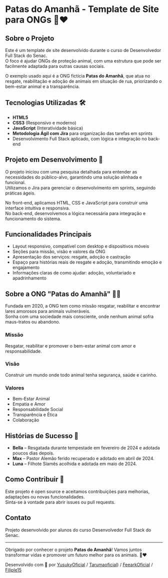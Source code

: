 # Patas do Amanhã - Template de Site para ONGs 🐾❤️

## Sobre o Projeto

Este é um template de site desenvolvido durante o curso de Desenvolvedor Full Stack do Senac.  
O foco é ajudar ONGs de proteção animal, com uma estrutura que pode ser facilmente adaptada para outras causas sociais.

O exemplo usado aqui é a ONG fictícia **Patas do Amanhã**, que atua no resgate, reabilitação e adoção de animais em situação de rua, priorizando o bem-estar animal e a transparência.

## Tecnologias Utilizadas 🛠️

- **HTML5**  
- **CSS3** (Responsivo e moderno)  
- **JavaScript** (Interatividade básica)  
- **Metodologia Ágil com Jira** para organização das tarefas em sprints  
- Desenvolvimento Full Stack aplicado, com lógica e integração no back-end

## Projeto em Desenvolvimento 🚧

O projeto iniciou com uma pesquisa detalhada para entender as necessidades do público-alvo, garantindo uma solução alinhada e funcional.  
Utilizamos o Jira para gerenciar o desenvolvimento em sprints, seguindo práticas ágeis.  

No front-end, aplicamos HTML, CSS e JavaScript para construir uma interface intuitiva e responsiva.  
No back-end, desenvolvemos a lógica necessária para integração e funcionamento do sistema.

## Funcionalidades Principais

- Layout responsivo, compatível com desktop e dispositivos móveis  
- Seções para missão, visão e valores da ONG  
- Apresentação dos serviços: resgate, adoção e castração  
- Espaço para histórias reais de resgate e adoção, transmitindo emoção e engajamento  
- Informações claras de como ajudar: adoção, voluntariado e apadrinhamento  

## Sobre a ONG "Patas do Amanhã" 🐶🐱

Fundada em 2020, a ONG tem como missão resgatar, reabilitar e encontrar lares amorosos para animais vulneráveis.  
Sonha com uma sociedade mais consciente, onde nenhum animal sofra maus-tratos ou abandono.

### Missão  
Resgatar, reabilitar e promover o bem-estar animal com amor e responsabilidade.

### Visão  
Construir um mundo onde todo animal tenha segurança, saúde e carinho.

### Valores  
- Bem-Estar Animal  
- Empatia e Amor  
- Responsabilidade Social  
- Transparência e Ética  
- Colaboração  

## Histórias de Sucesso 📅

- **Bella** – Resgatada durante tempestade em fevereiro de 2024 e adotada poucos dias depois.  
- **Max** – Pastor Alemão ferido recuperado e adotado em abril de 2024.  
- **Luna** – Filhote Siamês acolhida e adotada em maio de 2024.

## Como Contribuir 🤝

Este projeto é open source e aceitamos contribuições para melhorias, adaptações ou novas funcionalidades.  
Sinta-se à vontade para abrir issues ou pull requests.

## Contato

Projeto desenvolvido por alunos do curso Desenvolvedor Full Stack do Senac.

---

Obrigado por conhecer o projeto **Patas do Amanhã**! Vamos juntos transformar vidas e promover um futuro melhor para os animais. 🐾❤️

Desenvolvido com 💚 por [YusukyOficial](https://github.com/YusukyOficial) / [Tarumaoficial](https://github.com/tarumaoficial)) / [FeearkOficial](https://github.com/FeearkOficial) / [Filiple15](https://github.com/Filiple15)
